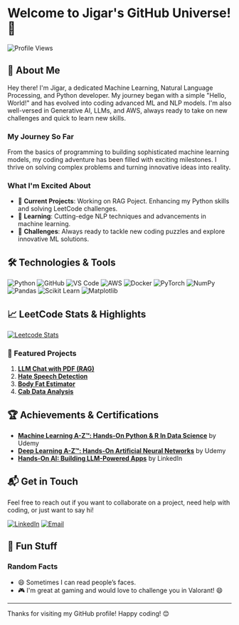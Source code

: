 # Welcome to Jigar's GitHub Universe! 🚀

![Profile Views](https://komarev.com/ghpvc/?username=jigarborad&color=blue)

## 🌟 About Me
Hey there! I'm Jigar, a dedicated Machine Learning, Natural Language Processing, and Python developer. My journey began with a simple "Hello, World!" and has evolved into coding advanced ML and NLP models. I'm also well-versed in Generative AI, LLMs, and AWS, always ready to take on new challenges and quick to learn new skills.

### My Journey So Far
From the basics of programming to building sophisticated machine learning models, my coding adventure has been filled with exciting milestones. I thrive on solving complex problems and turning innovative ideas into reality.

### What I'm Excited About
- 🔭 **Current Projects**: Working on RAG Poject. Enhancing my Python skills and solving LeetCode challenges.
- 🌱 **Learning**: Cutting-edge NLP techniques and advancements in machine learning.
- 🧩 **Challenges**: Always ready to tackle new coding puzzles and explore innovative ML solutions.

## 🛠️ Technologies & Tools
![Python](https://img.shields.io/badge/-Python-3776AB?logo=python&logoColor=white&style=flat)
![GitHub](https://img.shields.io/badge/-GitHub-181717?logo=github&logoColor=white&style=flat)
![VS Code](https://img.shields.io/badge/-VS%20Code-007ACC?logo=visual-studio-code&logoColor=white&style=flat)
![AWS](https://img.shields.io/badge/-AWS-232F3E?logo=amazon-aws&logoColor=white&style=flat)
![Docker](https://img.shields.io/badge/-Docker-2496ED?logo=docker&logoColor=white&style=flat)
![PyTorch](https://img.shields.io/badge/-PyTorch-EE4C2C?logo=pytorch&logoColor=white&style=flat)
![NumPy](https://img.shields.io/badge/-NumPy-013243?logo=numpy&logoColor=white&style=flat)
![Pandas](https://img.shields.io/badge/-Pandas-150458?logo=pandas&logoColor=white&style=flat)
![Scikit Learn](https://img.shields.io/badge/-Scikit%20Learn-F7931E?logo=scikit-learn&logoColor=white&style=flat)
![Matplotlib](https://img.shields.io/badge/-Matplotlib-3776AB?logo=python&logoColor=white&style=flat)

## 📈 LeetCode Stats & Highlights
[![Leetcode Stats](https://leetcard.jacoblin.cool/jigarborad608?ext=heatmap)](https://leetcode.com/jigarborad608)

### 🚀 Featured Projects
1. **[LLM Chat with PDF (RAG)](https://github.com/jigarborad/llm-chat-rag)**
2. **[Hate Speech Detection](https://github.com/jigarborad/NLP-Hate-Speech-Detection-Internship-)**
3. **[Body Fat Estimator](https://github.com/jigarborad/ML-body-fat-generator)**
4. **[Cab Data Analysis](https://github.com/jigarborad/Cab-Data-Analysis)**

## 🏆 Achievements & Certifications
- **[Machine Learning A-Z™: Hands-On Python & R In Data Science](https://www.udemy.com/certificate/UC-9b1890eb-da47-41d3-83f6-1eb14246716c/)** by Udemy
- **[Deep Learning A-Z™: Hands-On Artificial Neural Networks](https://www.udemy.com/certificate/UC-21c82dbe-8c0a-477b-80ae-73ddffc7dce2/)** by Udemy
- **[Hands-On AI: Building LLM-Powered Apps](https://www.linkedin.com/learning/hands-on-ai-building-llm-powered-apps)** by LinkedIn

## 📬 Get in Touch
Feel free to reach out if you want to collaborate on a project, need help with coding, or just want to say hi!

[![LinkedIn](https://img.shields.io/badge/-LinkedIn-0077B5?logo=linkedin&logoColor=white&style=flat)](https://www.linkedin.com/in/jigar-borad)
[![Email](https://img.shields.io/badge/-Email-D14836?logo=gmail&logoColor=white&style=flat)](mailto:jigarborad608@gmail.com)

## 🎨 Fun Stuff

### Random Facts
- 😄 Sometimes I can read people’s faces.
- 🎮 I'm great at gaming and would love to challenge you in Valorant! 😄


---

Thanks for visiting my GitHub profile! Happy coding! 😊
